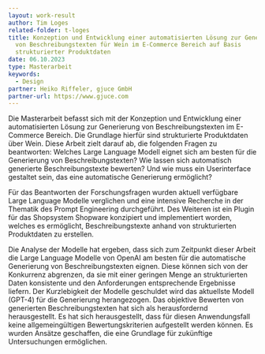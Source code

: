 ```yaml
---
layout: work-result
author: Tim Loges
related-folder: t-loges
title: Konzeption und Entwicklung einer automatisierten Lösung zur Generierung
  von Beschreibungstexten für Wein im E-Commerce Bereich auf Basis
  strukturierter Produktdaten
date: 06.10.2023
type: Masterarbeit
keywords:
  - Design
partner: Heiko Riffeler, gjuce GmbH
partner-url: https://www.gjuce.com
---
```

Die Masterarbeit befasst sich mit der Konzeption und Entwicklung einer automatisierten Lösung zur Generierung von Beschreibungstexten im E-Commerce Bereich. Die Grundlage hierfür sind strukturierte Produktdaten über Wein. Diese Arbeit zielt darauf ab, die folgenden Fragen zu beantworten: Welches Large Language Modell eignet sich am besten für die Generierung von Beschreibungstexten? Wie lassen sich automatisch generierte Beschreibungstexte bewerten? Und wie muss ein Userinterface gestaltet sein, das eine automatische Generierung ermöglicht?

Für das Beantworten der Forschungsfragen wurden aktuell verfügbare Large Language Modelle verglichen und eine intensive Recherche in der Thematik des Prompt Engineering durchgeführt. Des Weiteren ist ein Plugin für das Shopsystem Shopware konzipiert und implementiert worden, welches es ermöglicht, Beschreibungstexte anhand von strukturierten Produktdaten zu erstellen.

Die Analyse der Modelle hat ergeben, dass sich zum Zeitpunkt dieser Arbeit die Large Language Modelle von OpenAI am besten für die automatische Generierung von Beschreibungstexten eignen. Diese können sich von der Konkurrenz abgrenzen, da sie mit einer geringen Menge an strukturierten Daten konsistente und den Anforderungen entsprechende Ergebnisse liefern. Der Kurzlebigkeit der Modelle geschuldet wird das aktuellste Modell (GPT-4) für die Generierung herangezogen. Das objektive Bewerten von generierten Beschreibungstexten hat sich als herausfordernd herausgestellt. Es hat sich herausgestellt, dass für diesen Anwendungsfall keine allgemeingültigen Bewertungskriterien aufgestellt werden können. Es wurden Ansätze geschaffen, die eine Grundlage für zukünftige Untersuchungen ermöglichen.
